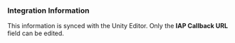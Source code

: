 ### Integration Information

This information is synced with the Unity Editor. Only the **IAP Callback URL** field can be edited.

